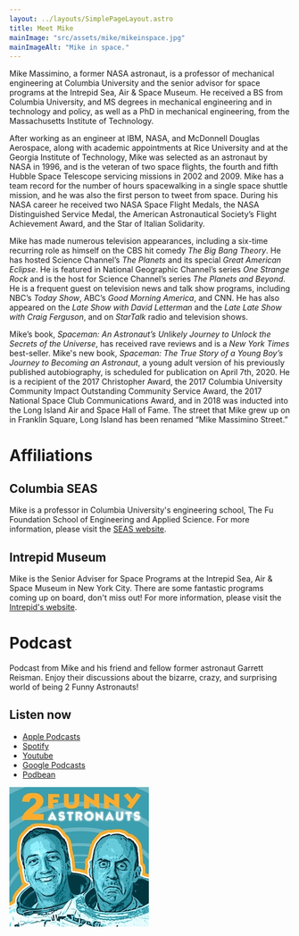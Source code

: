 ```yaml
---
layout: ../layouts/SimplePageLayout.astro
title: Meet Mike
mainImage: "src/assets/mike/mikeinspace.jpg"
mainImageAlt: "Mike in space."
---
```


Mike Massimino, a former NASA astronaut, is a professor of mechanical engineering at Columbia University and the senior advisor for space programs at the Intrepid Sea, Air & Space Museum. He received a BS from Columbia University, and MS degrees in mechanical engineering and in technology and policy, as well as a PhD in mechanical engineering, from the Massachusetts Institute of Technology.

After working as an engineer at IBM, NASA, and McDonnell Douglas Aerospace, along with academic appointments at Rice University and at the Georgia Institute of Technology, Mike was selected as an astronaut by NASA in 1996, and is the veteran of two space flights, the fourth and fifth Hubble Space Telescope servicing missions in 2002 and 2009. Mike has a team record for the number of hours spacewalking in a single space shuttle mission, and he was also the first person to tweet from space. During his NASA career he received two NASA Space Flight Medals, the NASA Distinguished Service Medal, the American Astronautical Society’s Flight Achievement Award, and the Star of Italian Solidarity.

Mike has made numerous television appearances, including a six-time recurring role as himself on the CBS hit comedy *The Big Bang Theory*. He has hosted Science Channel’s *The Planets* and its special *Great American Eclipse*. He is featured in National Geographic Channel’s series *One Strange Rock* and is the host for Science Channel’s series *The Planets and Beyond*. He is a frequent guest on television news and talk show programs, including NBC’s *Today Show*, ABC’s *Good Morning America*, and CNN. He has also appeared on the *Late Show with David Letterman* and the *Late Late Show with Craig Ferguson*, and on *StarTalk* radio and television shows.

Mike’s book, *Spaceman: An Astronaut’s Unlikely Journey to Unlock the Secrets of the Universe*, has received rave reviews and is a *New York Times* best-seller. Mike's new book, *Spaceman: The True Story of a Young Boy’s Journey to Becoming an Astronaut*, a young adult version of his previously published autobiography, is scheduled for publication on April 7th, 2020. He is a recipient of the 2017 Christopher Award, the 2017 Columbia University Community Impact Outstanding Community Service Award, the 2017 National Space Club Communications Award, and in 2018 was inducted into the Long Island Air and Space Hall of Fame. The street that Mike grew up on in Franklin Square, Long Island has been renamed “Mike Massimino Street.”

# Affiliations

## Columbia SEAS
Mike is a professor in Columbia University's engineering school, The Fu Foundation School of Engineering and Applied Science. For more information, please visit the [SEAS website](https://engineering.columbia.edu/).

## Intrepid Museum
Mike is the Senior Adviser for Space Programs at the Intrepid Sea, Air & Space Museum in New York City. There are some fantastic programs coming up on board, don't miss out! For more information, please visit the [Intrepid's website](https://www.intrepidmuseum.org/).

# Podcast

 Podcast from Mike and his friend and fellow former astronaut Garrett Reisman. Enjoy their discussions about the bizarre, crazy, and surprising world of being 2 Funny Astronauts!

 ## Listen now
 - [Apple Podcasts](https://podcasts.apple.com/us/podcast/2-funny-astronauts/id1565032832?uo=4&ls=1&at=11lEW&ct=sczdx8)
 - [Spotify](https://open.spotify.com/show/5WTiPHCLmm58LRBVX6bQjd)
 - [Youtube](https://www.youtube.com/channel/UCb6VG031XF9lZAg1tGq548A)
 - [Google Podcasts](https://podcasts.google.com/feed/aHR0cHM6Ly8yZnVubnlhc3Ryb25hdXRzLmNvbS9mZWVkLnhtbA)
 - [Podbean](https://2funnyastronauts.com/)

![ee](../assets/2_funny_astronauts_podcast_logo.jpg)